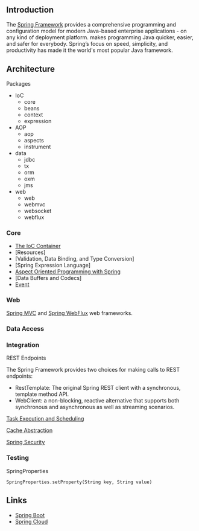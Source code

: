 ## Introduction

The [Spring Framework](https://spring.io/projects/spring-framework) provides a comprehensive programming and configuration model for modern Java-based enterprise applications - on any kind of deployment platform. makes programming Java quicker, easier, and safer for everybody. 
Spring’s focus on speed, simplicity, and productivity has made it the world's most popular Java framework.

## Architecture
Packages
- IoC
    - core
    - beans
    - context
    - expression
- AOP
    - aop
    - aspects
    - instrument
- data
    - jdbc
    - tx
    - orm
    - oxm
    - jms
- web
    - web
    - webmvc
    - websocket
    - webflux

### Core

- [The IoC Container](/docs/CS/Java/Spring/IoC.md)
- [Resources]
- [Validation, Data Binding, and Type Conversion]
- [Spring Expression Language]
- [Aspect Oriented Programming with Spring](/docs/CS/Java/Spring/AOP.md)
- [Data Buffers and Codecs]
- [Event](/docs/CS/Java/Spring/Event.md)

### Web

[Spring MVC](/docs/CS/Java/Spring/MVC.md) and [Spring WebFlux](/docs/CS/Java/Spring/webflux.md) web frameworks.

### Data Access

### Integration

 REST Endpoints

The Spring Framework provides two choices for making calls to REST endpoints:
- RestTemplate: The original Spring REST client with a synchronous, template method API.
- WebClient: a non-blocking, reactive alternative that supports both synchronous and asynchronous as well as streaming scenarios.



 [Task Execution and Scheduling](/docs/CS/Java/Spring/Task.md)

 [Cache Abstraction](/docs/CS/Java/Spring/Cache.md)

[Spring Security](/docs/CS/Java/Spring/Security.md)

### Testing


SpringProperties

`SpringProperties.setProperty(String key, String value)`

## Links

- [Spring Boot](/docs/CS/Java/Spring_Boot/Spring_Boot.md)
- [Spring Cloud](/docs/CS/Java/Spring_Cloud/Spring_Cloud.md)